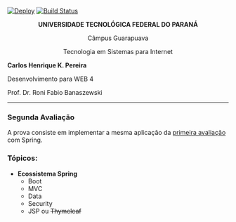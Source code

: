  [![Deploy](https://www.herokucdn.com/deploy/button.svg)](https://mathematics-spring.herokuapp.com) [![Build Status](https://travis-ci.org/carloskotacho/mathematics-spring.svg?branch=master)](https://travis-ci.org/carloskotacho/mathematics-spring)
<p align="center"><strong>UNIVERSIDADE TECNOLÓGICA FEDERAL DO PARANÁ</strong></p>
<p align="center">Câmpus Guarapuava</p>
<p align="center">Tecnologia em Sistemas para Internet</p>

<strong>Carlos Henrique K. Pereira</strong>

Desenvolvimento para WEB 4

Prof. Dr. Roni Fabio Banaszewski

***

### **Segunda Avaliação**
A prova consiste em implementar a mesma aplicação da [primeira avaliação](https://github.com/carloskotacho/prova1-web4) com Spring.

### Tópicos:

* **Ecossistema Spring**
    * Boot
    * MVC
    * Data
    * Security
    * JSP ou ~~Thymeleaf~~
